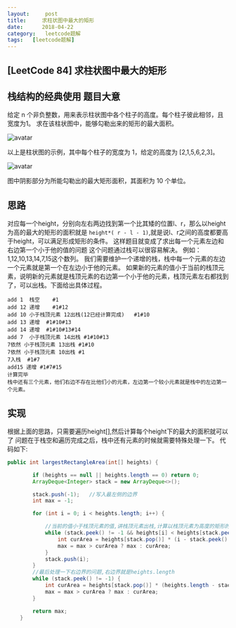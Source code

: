 ```yaml
---
layout:     post
title:     求柱状图中最大的矩形
date:      2018-04-22
category:   leetcode题解
tags:   [leetcode题解]
---
```

[LeetCode 84] 求柱状图中最大的矩形
---
栈结构的经典使用
题目大意
---

给定 n 个非负整数，用来表示柱状图中各个柱子的高度。每个柱子彼此相邻，且宽度为1。
求在该柱状图中，能够勾勒出来的矩形的最大面积。

![avatar](https://leetcode-cn.com/static/images/problemset/histogram.png)

以上是柱状图的示例，其中每个柱子的宽度为 1，给定的高度为 [2,1,5,6,2,3]。

![avatar](https://leetcode-cn.com/static/images/problemset/histogram_area.png)

图中阴影部分为所能勾勒出的最大矩形面积，其面积为 10 个单位。

思路
---
对应每一个height，分别向左右两边找到第一个比其矮的位置l、r，那么以height为高的最大的矩形的面积就是
`height*( r - l - 1)`,就是说l、r之间的高度都要高于height，可以满足形成矩形的条件。
这样题目就变成了求出每一个元素左边和右边第一个小于他的值的问题
这个问题通过栈可以很容易解决。
例如：1,12,10,13,14,7,15这个数列。
我们需要维护一个递增的栈，栈中每一个元素的左边一个元素就是第一个在左边小于他的元素。
如果新的元素的值小于当前的栈顶元素，说明新的元素就是栈顶元素的右边第一个小于他的元素，栈顶元素左右都找到了，可以出栈。下面给出具体过程。

```
add 1  栈空    #1
add 12 递增    #1#12
add 10 小于栈顶元素 12出栈(12已经计算完成)   #1#10
add 13 递增  #1#10#13
add 14 递增  #1#10#13#14
add 7  小于栈顶元素 14出栈 #1#10#13
7依然 小于栈顶元素 13出栈 #1#10
7依然 小于栈顶元素 10出栈 #1
7入栈  #1#7
add15 递增 #1#7#15
计算完毕
栈中还有三个元素，他们右边不存在比他们小的元素，左边第一个较小元素就是栈中的左边第一个元素。
```
实现
---
根据上面的思路，只需要遍历height[],然后计算每个height下的最大的面积就可以了
问题在于栈空和遍历完成之后，栈中还有元素的时候就需要特殊处理一下。
代码如下:
```Java
public int largestRectangleArea(int[] heights) {

        if (heights == null || heights.length == 0) return 0;
        ArrayDeque<Integer> stack = new ArrayDeque<>();

        stack.push(-1);   //写入最左侧的边界
        int max = -1;

        for (int i = 0; i < heights.length; i++) {

            //当前的值小于栈顶元素的值,讲栈顶元素出栈,计算以栈顶元素为高度的矩形的大小
            while (stack.peek() != -1 && heights[i] < heights[stack.peek()]) {
                int curArea = heights[stack.pop()] * (i - stack.peek() - 1);
                max = max > curArea ? max : curArea;
            }
            stack.push(i);
        }
        //最后处理一下右边界的问题,右边界就是heights.length
        while (stack.peek() != -1) {
            int curArea = heights[stack.pop()] * (heights.length - stack.peek() - 1);
            max = max > curArea ? max : curArea;
        }

        return max;
    }
```

